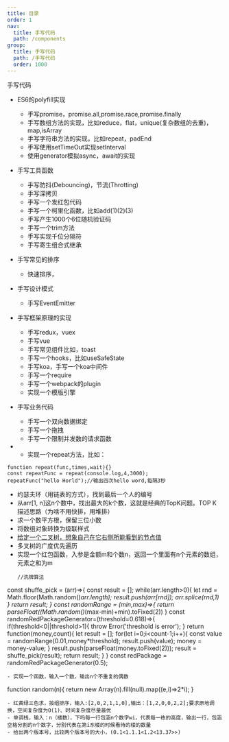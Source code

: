 ```yaml
---
title: 目录
order: 1
nav:
  title: 手写代码
  path: /components
group:
  title: 手写代码
  path: /手写代码
  order: 1000
---
```

手写代码

- ES6的polyfill实现
  - 手写promise，promise.all,promise.race,promise.finally
  - 手写数组方法的实现，比如reduce，flat，unique(复杂数组的去重)，map,isArray
  - 手写字符串方法的实现，比如repeat，padEnd
  - 手写使用setTimeOut实现setInterval
  - 使用generator模拟async，await的实现
- 手写工具函数
  - 手写防抖(Debouncing)，节流(Throtting)
  - 手写深拷贝
  - 手写一个发红包代码
  - 手写一个柯里化函数，比如add(1)(2)(3)
  - 手写产生1000个6位随机验证码
  - 手写一个trim方法
  - 手写实现千位分隔符
  - 手写寄生组合式继承
- 手写常见的排序
  - 快速排序，
- 手写设计模式
  - 手写EventEmitter
- 手写框架原理的实现
  - 手写redux，vuex
  - 手写vue
  - 手写常见组件比如，toast
  - 手写一个hooks，比如useSafeState
  - 手写koa，手写一个koa中间件
  - 手写一个require
  - 手写一个webpack的plugin
  - 实现一个模版引擎
- 手写业务代码
  - 手写一个双向数据绑定
  - 手写一个拖拽
  - 手写一个限制并发数的请求函数

- - 实现一个repeat方法，比如：
```
function repeat(func,times,wait){}
const repeatFunc = repeat(console.log,4,3000);
repeatFunc("hello Horld");//输出四次hello word,每隔3秒
```
- 约瑟夫环（用链表的方式），找到最后一个人的编号
- 从arr[1, n]这n个数中，找出最大的k个数，这就是经典的TopK问题。TOP K 描述思路（为啥不用快排，用堆排）
- 求一个数平方根，保留三位小数
- 将数组对象转换为级联样式
- [给定一个二叉树，想象自己在它右侧所能看到的节点值](https://leetcode-cn.com/problems/binary-tree-right-side-view/)
- 多叉树的广度优先遍历   
- 实现一个红包函数，入参是金额m和个数n，返回一个里面有n个元素的数组，元素之和为m   
  ```
  //洗牌算法
const shuffe_pick = (arr)=>{
  const result = [];
  while(arr.length>0){
    let rnd = Math.floor(Math.random()*arr.length);
    result.push(arr[rnd]);
    arr.splice(rnd,1)
  }
  return result;
}
const randomRange = (min,max)=>{
  return parseFloat((Math.random()*(max-min)+min).toFixed(2))
}
const randomRedPackageGenerator=(threshold=0.618)=>{
  if(threshold<0||threshold>1){
    throw Error('threshold is error');
  }
  return function(money,count){
    let result = [];
    for(let i=0;i<count-1;i++){
      const value = randomRange(0.01,money*threshold);
      result.push(value);
      money = money-value;
    }
    result.push(parseFloat(money.toFixed(2)));
    result = shuffe_pick(result);
    return result;
  }
}
const redPackage = randomRedPackageGenerator(0.5);
  ```
- 实现一个函数，输入一个数，输出n个不重复的偶数
```   
function random(n){
  return new Array(n).fill(null).map((e,i)=>2*i);
}
```   
- 红黄绿三色求，按组排序，输入:[2,0,2,1,1,0],输出：[1,2,0,0,2,2];要求原地调换，空间复杂度为O(1)、时间复杂度尽量最优
- 单调栈，输入：n（楼数），下吗每一行包涵n个数字wi，代表每一栋的高度，输出一行，包涵空格分割的n个数字，分别代表在第i东楼的时候看待的楼的数量
- 给出两个版本号，比较两个版本号的大小，(0.1<1.1.1<1.2<13.37>>)

